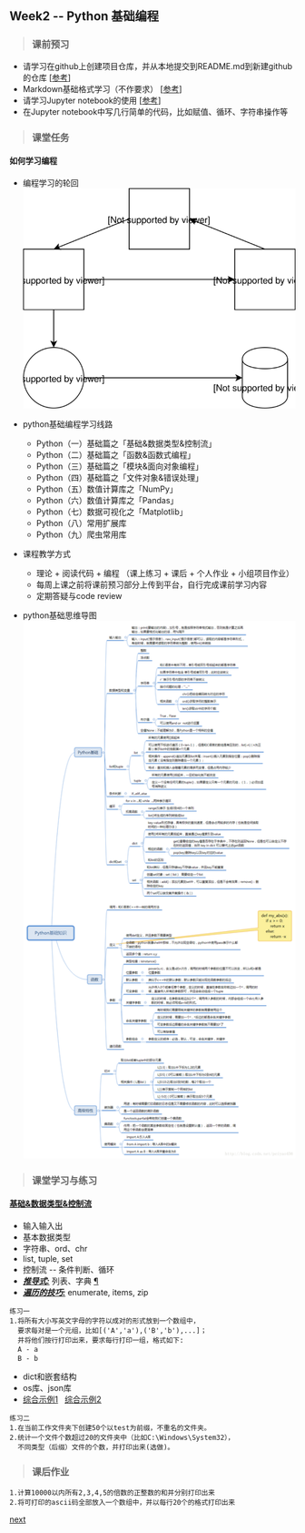 ## Week2 -- Python 基础编程

> ### 课前预习
* 请学习在github上创建项目仓库，并从本地提交到README.md到新建github的仓库 [[参考](https://www.cnblogs.com/specter45/p/github.html)]
* Markdown基础格式学习（不作要求） [[参考](https://www.cnblogs.com/xinmengwuheng/p/5794899.html)]
* 请学习Jupyter notebook的使用 [[参考](https://www.cnblogs.com/nxld/p/6566380.html)]
* 在Jupyter notebook中写几行简单的代码，比如赋值、循环、字符串操作等

> ### 课堂任务
#### 如何学习编程
* 编程学习的轮回
![编程的轮回](img/coding-circle-Diagram.svg)

* python基础编程学习线路
    + Python（一）基础篇之「基础&数据类型&控制流」
    + Python（二）基础篇之「函数&函数式编程」
    + Python（三）基础篇之「模块&面向对象编程」
    + Python（四）基础篇之「文件对象&错误处理」
    + Python（五）数值计算库之「NumPy」
    + Python（六）数值计算库之「Pandas」
    + Python（七）数据可视化之「Matplotlib」
    + Python（八）常用扩展库
    + Python（九）爬虫常用库

* 课程教学方式 
    + 理论 + 阅读代码 + 编程 （课上练习 + 课后 + 个人作业 + 小组项目作业）
    + 每周上课之前将课前预习部分上传到平台，自行完成课前学习内容
    + 定期答疑与code review

* python基础思维导图
![python基础思维导图](img/python_route.png)

> ### 课堂学习与练习
#### [基础&数据类型&控制流](#week2)
* 输入输入出
* 基本数据类型
* 字符串、ord、chr
* list, tuple, set
* 控制流 -- 条件判断、循环
* <b><u><i>推导式:</i></u></b> 列表、字典  [&para;](https://www.runoob.com/python3/python3-data-structure.html?_blank)
* <b><u><i>遍历的技巧:</i></u></b> enumerate, items, zip
``` 
练习一
1.将所有大小写英文字母的字符以成对的形式放到一个数组中，
  要求每对是一个元组，比如[('A','a'),('B','b'),...]；
  并将他们按行打印出来，要求每行打印一组，格式如下:
  A - a
  B - b
```

* dict和嵌套结构
* os库、json库
* [综合示例1](examples/google_ngram_downloader.py?_blank) &nbsp;&nbsp;[综合示例2](examples/google_syntactic-ngram_downloader.py?_blank)
```
练习二
1.在当前工作文件夹下创建50个以test为前缀，不重名的文件夹。
2.统计一个文件个数超过20的文件夹中（比如C:\Windows\System32），
  不同类型（后缀）文件的个数，并打印出来(选做)。
```
> ### 课后作业
    1.计算10000以内所有2,3,4,5的倍数的正整数的和并分别打印出来
    2.将可打印的ascii码全部放入一个数组中，并以每行20个的格式打印出来 
[next](week3_Python_Basics_2.md)